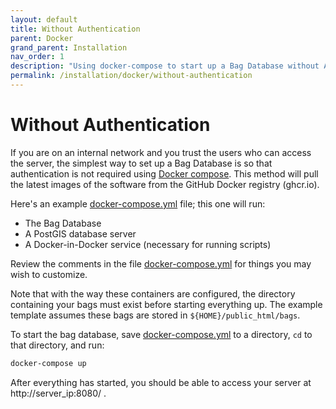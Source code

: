 ```yaml
---
layout: default
title: Without Authentication
parent: Docker
grand_parent: Installation
nav_order: 1
description: "Using docker-compose to start up a Bag Database without Authentication"
permalink: /installation/docker/without-authentication
---
```


# Without Authentication

If you are on an internal network and you trust the users who can access the server, the simplest way to set up a Bag Database is so that authentication is not required using [Docker compose](https://docs.docker.com/compose/). This method will pull the latest images of the software from the GitHub Docker registry (ghcr.io).

Here's an example [docker-compose.yml](../../../docker/docker-compose.yml) file; this one will run:
- The Bag Database
- A PostGIS database server
- A Docker-in-Docker service (necessary for running scripts)

Review the comments in the file [docker-compose.yml](../../../docker/docker-compose.yml) for things you may wish to customize. 

Note that with the way these containers are configured, the directory containing your bags must exist before starting everything up.  The example template assumes these bags are stored in ```${HOME}/public_html/bags```.

To start the bag database, save [docker-compose.yml](../../../docker/docker-compose.yml) to a directory, ```cd``` to that directory, and run:

```bash
docker-compose up
```

After everything has started, you should be able to access your server at http://server_ip:8080/ .
